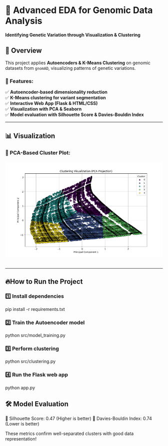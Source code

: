# 🔬 Advanced EDA for Genomic Data Analysis
**Identifying Genetic Variation through Visualization & Clustering**

## 📌 Overview
This project applies **Autoencoders & K-Means Clustering** on genomic datasets from `gnomAD`, visualizing patterns of genetic variations.

### 🚀 Features:
✅ **Autoencoder-based dimensionality reduction**  
✅ **K-Means clustering for variant segmentation**  
✅ **Interactive Web App (Flask & HTML/CSS)**  
✅ **Visualization with PCA & Seaborn**  
✅ **Model evaluation with Silhouette Score & Davies-Bouldin Index**  


---

## 📊 **Visualization**
### 🧬 PCA-Based Cluster Plot:
###### ![Clustering Visualization](https://github.com/bhavana-1011/Advanced-EDA-for-Genomic-Data-Analysis/blob/main/clustering_visualization.png)

---

## 🔥**How to Run the Project**

### 1️⃣ Install dependencies
pip install -r requirements.txt  

### 2️⃣ Train the Autoencoder model  
python src/model_training.py  

### 3️⃣ Perform clustering  
python src/clustering.py  

### 4️⃣ Run the Flask web app  
python app.py  

## 🛠️ Model Evaluation
📌 Silhouette Score: 0.47 (Higher is better)
📌 Davies-Bouldin Index: 0.74 (Lower is better)

These metrics confirm well-separated clusters with good data representation!

